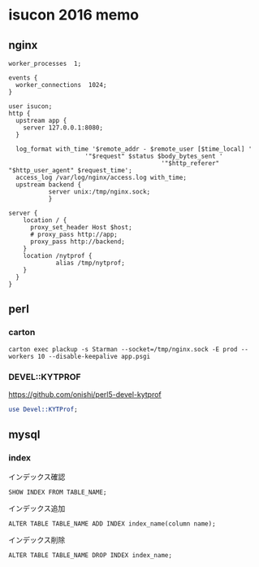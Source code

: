 # isucon 2016 memo

## nginx

```nginx
worker_processes  1;

events {
  worker_connections  1024;
}

user isucon;
http {
  upstream app {
    server 127.0.0.1:8080;
  }

  log_format with_time '$remote_addr - $remote_user [$time_local] '
                     '"$request" $status $body_bytes_sent '
                                          '"$http_referer" "$http_user_agent" $request_time';
  access_log /var/log/nginx/access.log with_time;
  upstream backend {
           server unix:/tmp/nginx.sock;
           }

server {
    location / {
      proxy_set_header Host $host;
      # proxy_pass http://app;                                                                                                                                
      proxy_pass http://backend;
    }
    location /nytprof {
             alias /tmp/nytprof;
    }
  }
}
```

## perl
### carton

```shell
carton exec plackup -s Starman --socket=/tmp/nginx.sock -E prod --workers 10 --disable-keepalive app.psgi

```
### DEVEL::KYTPROF
https://github.com/onishi/perl5-devel-kytprof
```perl
use Devel::KYTProf;
```

## mysql
### index

インデックス確認
```mysql
SHOW INDEX FROM TABLE_NAME;
```

インデックス追加
```mysql
ALTER TABLE TABLE_NAME ADD INDEX index_name(column name);

```
インデックス削除
```mysql
ALTER TABLE TABLE_NAME DROP INDEX index_name;
```
